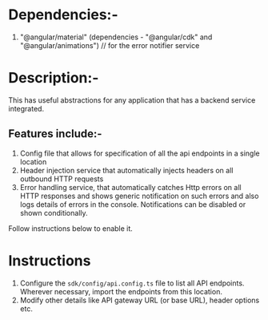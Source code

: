 # Dependencies:-
1. "@angular/material" (dependencies - "@angular/cdk" and "@angular/animations") // for the error notifier service

# Description:-
This has useful abstractions for any application that has a backend service integrated.

## Features include:-
1. Config file that allows for specification of all the api endpoints in a single location
2. Header injection service that automatically injects headers on all outbound HTTP requests
3. Error handling service, that automatically catches Http errors on all HTTP responses and shows generic notification on such errors and also logs details of errors in the console. Notifications can be disabled or shown conditionally.

Follow instructions below to enable it.

# Instructions

1. Configure the `sdk/config/api.config.ts` file to list all API endpoints. Wherever necessary, import the endpoints from this location. 
2. Modify other details like API gateway URL (or base URL), header options etc.

